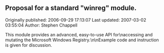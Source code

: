 ## Proposal for a standard "winreg" module.

Originally published: 2006-09-29 17:13:07
Last updated: 2007-03-02 03:55:04
Author: Stephen Chappell

This module provides an advanced, easy-to-use API for\naccessing and mutating the Microsoft Windows Registry.\n\nExample code and instruction is given for discussion.